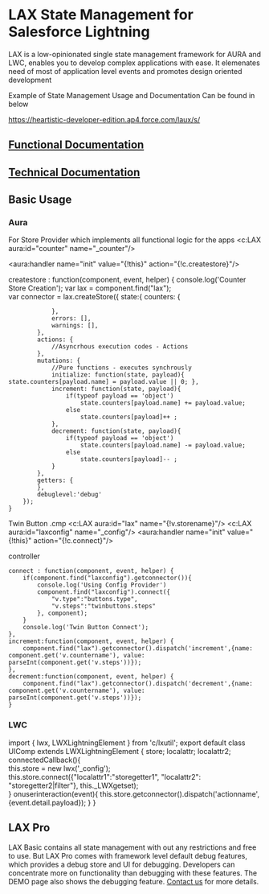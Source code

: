 # LAX State Management for Salesforce Lightning

LAX is a low-opinionated single state management framework for AURA and LWC, enables you to develop complex applications with ease. It elemenates need of most of application level events and promotes design oriented development

Example of State Management Usage and Documentation Can be found in below

https://heartistic-developer-edition.ap4.force.com/laux/s/

## [Functional Documentation](https://heartistic-dev-ed.my.salesforce.com/sfc/p/#6F000001HBQR/a/6F000000DOAL/sohTuVh4243lKrAjXzHX7oSHbEmdh4Sg2BYqUyliVus)

## [Technical Documentation](https://heartistic-dev-ed.my.salesforce.com/sfc/p/6F000001HBQR/a/6F000000DOAQ/5Blnbru97uZrSahgwL4XvlDy7tmMjY.PFaRxC3rMoTc)

## Basic Usage

### Aura

For Store Provider which implements all functional logic for the apps
<c:LAX aura:id="counter" name="_counter"/>

<aura:handler name="init" value="{!this}" action="{!c.createstore}"/>

createstore : function(component, event, helper) {
        console.log('Counter Store Creation');
		var lax = component.find("lax");               
        var connector = lax.createStore({
            state:{ 
                counters: {
                    
                },
                errors: [],
                warnings: [],                
            }, 
            actions: { 
                //Asyncrhous execution codes - Actions                
            },
            mutations: {
                //Pure functions - executes synchrously                
                initialize: function(state, payload){ state.counters[payload.name] = payload.value || 0; },
                increment: function(state, payload){ 
                    if(typeof payload == 'object') 
        				state.counters[payload.name] += payload.value;                         
                    else
                        state.counters[payload]++ ; 
                },
                decrement: function(state, payload){
                    if(typeof payload == 'object') 
        				state.counters[payload.name] -= payload.value;                         
                    else
                        state.counters[payload]-- ; 
                } 
            },
            getters: {                 
            },
            debuglevel:'debug'
        });
	}

Twin Button
.cmp
<c:LAX aura:id="lax" name="{!v.storename}"/>
<c:LAX aura:id="laxconfig" name="_config"/>
<aura:handler name="init" value="{!this}" action="{!c.connect}"/> 

controller

    connect : function(component, event, helper) {		
        if(component.find("laxconfig").getconnector()){
            console.log('Using Config Provider')
            component.find("laxconfig").connect({
                "v.type":"buttons.type",
                "v.steps":"twinbuttons.steps"                
        	}, component);   
        }        	
        console.log('Twin Button Connect');
	},
    increment:function(component, event, helper) {
        component.find("lax").getconnector().dispatch('increment',{name: component.get('v.countername'), value: parseInt(component.get('v.steps'))});
	},
    decrement:function(component, event, helper) {
		component.find("lax").getconnector().dispatch('decrement',{name: component.get('v.countername'), value: parseInt(component.get('v.steps'))});
	}

### LWC

import { lwx, LWXLightningElement } from 'c/lxutil';
export default class UIComp extends LWXLightningElement {
    store;
    localattr;
    localattr2;
    connectedCallback(){   
        this.store = new lwx('_config');
        this.store.connect({"localattr1":"storegetter1", "localattr2": "storegetter2|filter"}, this._LWXgetset);  
    }
    onuserinteraction(event){
        this.store.getconnector().dispatch('actionname',{event.detail.payload});
    }
}

## LAX Pro
LAX Basic contains all state management with out any restrictions and free to use. But LAX Pro comes with framework level default debug features, which provides a debug store and UI for debugging. Developers can concentrate more on functionality than debugging with these features. The DEMO page also shows the debugging feature. [Contact us](mailto:heartisticsolutions@gmail.com) for more details.